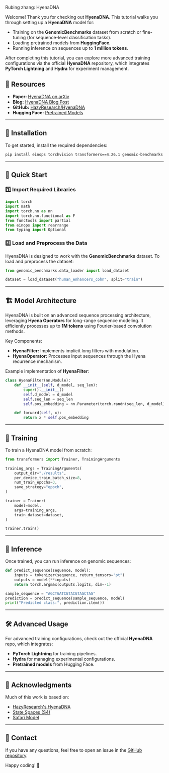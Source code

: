 Rubing zhang: HyenaDNA

Welcome! Thank you for checking out **HyenaDNA**. This tutorial walks you through setting up a **HyenaDNA** model for:

- Training on the **GenomicBenchmarks** dataset from scratch or fine-tuning (for sequence-level classification tasks).
- Loading pretrained models from **HuggingFace**.
- Running inference on sequences up to **1 million tokens**.

After completing this tutorial, you can explore more advanced training configurations via the official **HyenaDNA** repository, which integrates **PyTorch Lightning** and **Hydra** for experiment management.

## 🔗 Resources

- **Paper:** [HyenaDNA on arXiv](https://arxiv.org/abs/2306.15794)  
- **Blog:** [HyenaDNA Blog Post](https://hazyresearch.stanford.edu/blog/2023-06-29-hyena-dna)  
- **GitHub:** [HazyResearch/HyenaDNA](https://github.com/HazyResearch/hyena-dna)  
- **Hugging Face:** [Pretrained Models](https://huggingface.co/LongSafari)  

---

## 📌 Installation

To get started, install the required dependencies:

```bash
pip install einops torchvision transformers==4.26.1 genomic-benchmarks OmegaConf
```

---

## 🚀 Quick Start

### 1️⃣ Import Required Libraries

```python
import torch
import math
import torch.nn as nn
import torch.nn.functional as F
from functools import partial
from einops import rearrange
from typing import Optional
```

### 2️⃣ Load and Preprocess the Data

HyenaDNA is designed to work with the **GenomicBenchmarks** dataset. To load and preprocess the dataset:

```python
from genomic_benchmarks.data_loader import load_dataset

dataset = load_dataset("human_enhancers_cohn", split="train")
```

---

## 🏗️ Model Architecture

HyenaDNA is built on an advanced sequence processing architecture, leveraging **Hyena Operators** for long-range sequence modeling. It efficiently processes up to **1M tokens** using Fourier-based convolution methods.

Key Components:
- **HyenaFilter:** Implements implicit long filters with modulation.
- **HyenaOperator:** Processes input sequences through the Hyena recurrence mechanism.

Example implementation of **HyenaFilter**:

```python
class HyenaFilter(nn.Module):
    def __init__(self, d_model, seq_len):
        super().__init__()
        self.d_model = d_model
        self.seq_len = seq_len
        self.pos_embedding = nn.Parameter(torch.randn(seq_len, d_model))

    def forward(self, x):
        return x * self.pos_embedding
```

---

## 🎯 Training

To train a HyenaDNA model from scratch:

```python
from transformers import Trainer, TrainingArguments

training_args = TrainingArguments(
    output_dir="./results",
    per_device_train_batch_size=8,
    num_train_epochs=3,
    save_strategy="epoch",
)

trainer = Trainer(
    model=model,
    args=training_args,
    train_dataset=dataset,
)

trainer.train()
```

---

## 🧪 Inference

Once trained, you can run inference on genomic sequences:

```python
def predict_sequence(sequence, model):
    inputs = tokenizer(sequence, return_tensors="pt")
    outputs = model(**inputs)
    return torch.argmax(outputs.logits, dim=-1)

sample_sequence = "AGCTGATCGTACGTAGCTAG"
prediction = predict_sequence(sample_sequence, model)
print("Predicted class:", prediction.item())
```

---

## 🛠 Advanced Usage

For advanced training configurations, check out the official **HyenaDNA** repo, which integrates:
- **PyTorch Lightning** for training pipelines.
- **Hydra** for managing experimental configurations.
- **Pretrained models** from Hugging Face.

---

## 📜 Acknowledgments

Much of this work is based on:
- [HazyResearch's HyenaDNA](https://github.com/HazyResearch/hyena-dna)
- [State Spaces (S4)](https://github.com/HazyResearch/state-spaces)
- [Safari Model](https://github.com/HazyResearch/safari)

---

## 📩 Contact

If you have any questions, feel free to open an issue in the [GitHub repository](https://github.com/HazyResearch/hyena-dna).

Happy coding! 🚀

